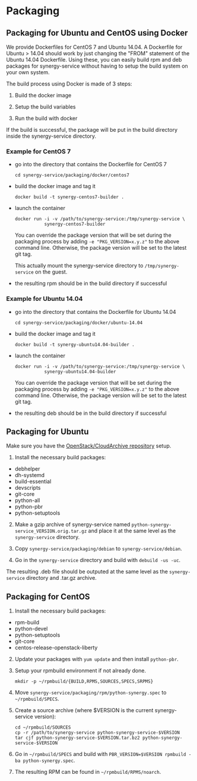 Packaging
=========

Packaging for Ubuntu and CentOS using Docker
--------------------------------------------

We provide Dockerfiles for CentOS 7 and Ubuntu 14.04.  A Dockerfile for Ubuntu >
14.04 should work by just changing the "FROM" statement of the Ubuntu 14.04
Dockerfile.  Using these, you can easily build rpm and deb packages for
synergy-service without having to setup the build system on your own system.

The build process using Docker is made of 3 steps:

1. Build the docker image

2. Setup the build variables

3. Run the build with docker

If the build is successful, the package will be put in the build directory
inside the synergy-service directory.


### Example for CentOS 7

- go into the directory that contains the Dockerfile for CentOS 7

      cd synergy-service/packaging/docker/centos7

- build the docker image and tag it

      docker build -t synergy-centos7-builder .

- launch the container

      docker run -i -v /path/to/synergy-service:/tmp/synergy-service \
                 synergy-centos7-builder

  You can override the package version that will be set during the packaging
  process by adding `-e "PKG_VERSION=x.y.z"` to the above command line.
  Otherwise, the package version will be set to the latest git tag.

  This actually mount the synergy-service directory to `/tmp/synergy-service` on
  the guest.

- the resulting rpm should be in the build directory if successful


### Example for Ubuntu 14.04

- go into the directory that contains the Dockerfile for Ubuntu 14.04

      cd synergy-service/packaging/docker/ubuntu-14.04

- build the docker image and tag it

      docker build -t synergy-ubuntu14.04-builder .


- launch the container

      docker run -i -v /path/to/synergy-service:/tmp/synergy-service \
                 synergy-ubuntu14.04-builder

  You can override the package version that will be set during the packaging
  process by adding `-e "PKG_VERSION=x.y.z"` to the above command line.
  Otherwise, the package version will be set to the latest git tag.

- the resulting deb should be in the build directory if successful


Packaging for Ubuntu
--------------------

Make sure you have the [OpenStack/CloudArchive repository](https://wiki.ubuntu.com/OpenStack/CloudArchive) setup.

1. Install the necessary build packages:
  - debhelper
  - dh-systemd
  - build-essential
  - devscripts
  - git-core
  - python-all
  - python-pbr
  - python-setuptools

2. Make a gzip archive of synergy-service named `python-synergy-service_VERSION.orig.tar.gz` and place it at the same level as the `synergy-service` directory.

3. Copy `synergy-service/packaging/debian` to `synergy-service/debian`.

4. Go in the `synergy-service` directory and build with `debuild -us -uc`.

The resulting .deb file should be outputed at the same level as the `synergy-service` directory and .tar.gz archive.


Packaging for CentOS
--------------------

1. Install the necessary build packages:
  - rpm-build
  - python-devel
  - python-setuptools
  - git-core
  - centos-release-openstack-liberty

2. Update your packages with `yum update` and then install `python-pbr`.

3. Setup your rpmbuild environment if not already done.

       mkdir -p ~/rpmbuild/{BUILD,RPMS,SOURCES,SPECS,SRPMS}

4. Move `synergy-service/packaging/rpm/python-synergy.spec` to
   `~/rpmbuild/SPECS`.

5. Create a source archive (where $VERSION is the current synergy-service version):

       cd ~/rpmbuild/SOURCES
       cp -r /path/to/synergy-service python-synergy-service-$VERSION
       tar cjf python-synergy-service-$VERSION.tar.bz2 python-synergy-service-$VERSION

6. Go in `~/rpmbuild/SPECS` and build with `PBR_VERSION=$VERSION rpmbuild -ba python-synergy.spec`.

7. The resulting RPM can be found in `~/rpmbuild/RPMS/noarch`.
